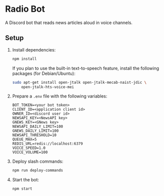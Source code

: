 # Radio Bot

A Discord bot that reads news articles aloud in voice channels.

## Setup

1. Install dependencies:
   ```sh
   npm install
   ```

   If you plan to use the built-in text-to-speech feature, install the
   following packages (for Debian/Ubuntu):
   ```sh
   sudo apt-get install open-jtalk open-jtalk-mecab-naist-jdic \
       open-jtalk-hts-voice-mei
   ```

2. Prepare a `.env` file with the following variables:
   ```
   BOT_TOKEN=<your bot token>
   CLIENT_ID=<application client id>
   OWNER_ID=<discord user id>
   NEWSAPI_KEY=<NewsAPI key>
   GNEWS_KEY=<GNews key>
   NEWSAPI_DAILY_LIMIT=100
   GNEWS_DAILY_LIMIT=100
   NEWSAPI_THRESHOLD=10
   QUEUE_MAX=5
   REDIS_URL=redis://localhost:6379
   VOICE_SPEED=1.0
   VOICE_VOLUME=100
   ```

3. Deploy slash commands:
   ```sh
   npm run deploy-commands
   ```

4. Start the bot:
   ```sh
   npm start
   ```
